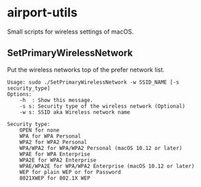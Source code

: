 # airport-utils
Small scripts for wireless settings of macOS.

## SetPrimaryWirelessNetwork

Put the wireless networks top of the prefer network list.

    Usage: sudo ./SetPrimaryWirelessNetwork -w SSID_NAME [-s security_type]
    Options:
        -h  : Show this message.
        -s s: Security type of the wireless network (Optional)
        -w s: SSID aka Wireless network name

    Security type:
        OPEN for none
        WPA for WPA Personal
        WPA2 for WPA2 Personal
        WPA/WPA2 for WPA/WPA2 Personal (macOS 10.12 or later)
        WPAE for WPA Enterprise
        WPA2E for WPA2 Enterprise
        WPAE/WPA2E for WPA/WPA2 Enterprise (macOS 10.12 or later)
        WEP for plain WEP or for Password
        8021XWEP for 802.1X WEP
